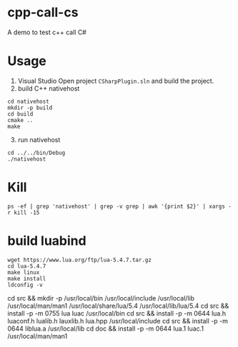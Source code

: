 # cpp-call-cs
A demo to test c++ call C#

# Usage
1. Visual Studio Open project `CSharpPlugin.sln` and build the project.
2. build C++ nativehost
```
cd nativehost
mkdir -p build
cd build
cmake ..
make
```
3. run nativehost
```
cd ../../bin/Debug
./nativehost
```

# Kill
```
ps -ef | grep 'nativehost' | grep -v grep | awk '{print $2}' | xargs -r kill -15
```

# build luabind
```
wget https://www.lua.org/ftp/lua-5.4.7.tar.gz
cd lua-5.4.7
make linux
make install
ldconfig -v
```

cd src && mkdir -p /usr/local/bin /usr/local/include /usr/local/lib /usr/local/man/man1 /usr/local/share/lua/5.4 /usr/local/lib/lua/5.4
cd src && install -p -m 0755 lua luac /usr/local/bin
cd src && install -p -m 0644 lua.h luaconf.h lualib.h lauxlib.h lua.hpp /usr/local/include
cd src && install -p -m 0644 liblua.a /usr/local/lib
cd doc && install -p -m 0644 lua.1 luac.1 /usr/local/man/man1
